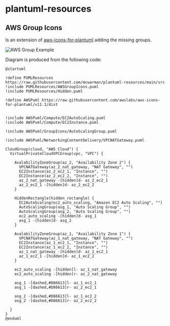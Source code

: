 # plantuml-resources

## AWS Group Icons

Is an extension of [aws-icons-for-plantuml](https://github.com/awslabs/aws-icons-for-plantuml) adding the missing groups.

![AWS Group Example](http://www.plantuml.com/plantuml/proxy?src=https://raw.githubusercontent.com/mcwarman/plantuml-resources/main/examples/aws_group.puml)

Diagram is produced from the following code:

```plantuml
@startuml

!define PUMLResources https://raw.githubusercontent.com/mcwarman/plantuml-resources/main/src
!include PUMLResources/AWSGroupIcons.puml
!include PUMLResources/Hidden.puml

!define AWSPuml https://raw.githubusercontent.com/awslabs/aws-icons-for-plantuml/v11.1/dist


!include AWSPuml/Compute/EC2AutoScaling.puml
!include AWSPuml/Compute/EC2Instance.puml

!include AWSPuml/GroupIcons/AutoScalingGroup.puml

!include AWSPuml/NetworkingContentDelivery/VPCNATGateway.puml

CloudGroup(cloud, "AWS Cloud") {
  VirtualPrivateCloudVPCGroup(vpc, "VPC") {

    AvalabilityZoneGroup(az_2, "Availability Zone 2") {
      VPCNATGateway(az_2_nat_gateway, "NAT Gateway", "")
      EC2Instance(az_2_ec2_1, "Instance", "")
      EC2Instance(az_2_ec2_2, "Instance", "")
      az_2_nat_gateway -[hidden]d- az_2_ec2_1
      az_2_ec2_1 -[hidden]d- az_2_ec2_2
    }

    HiddenRectangle(hidden_rectangle) {
      EC2AutoScaling(ec2_auto_scaling, "Amazon EC2 Auto Scaling", "")
      AutoScalingGroup(asg_1, "Auto Scaling Group", "")
      AutoScalingGroup(asg_2, "Auto Scaling Group", "")
      ec2_auto_scaling -[hidden]d- asg_1
      asg_1 -[hidden]d- asg_2
    }

    AvalabilityZoneGroup(az_1, "Availability Zone 1") {
      VPCNATGateway(az_1_nat_gateway, "NAT Gateway", "")
      EC2Instance(az_1_ec2_1, "Instance", "")
      EC2Instance(az_1_ec2_2, "Instance", "")
      az_1_nat_gateway -[hidden]d- az_1_ec2_1
      az_1_ec2_1 -[hidden]d- az_1_ec2_2
    }

    ec2_auto_scaling -[hidden]l- az_1_nat_gateway
    ec2_auto_scaling -[hidden]r- az_2_nat_gateway

    asg_1 -[dashed,#D86613]l- az_1_ec2_1
    asg_1 -[dashed,#D86613]r- az_2_ec2_1

    asg_2 -[dashed,#D86613]l- az_1_ec2_2
    asg_2 -[dashed,#D86613]r- az_2_ec2_2

  }
}
@enduml

```
